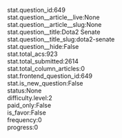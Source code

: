 stat.question_id:649  
stat.question__article__live:None  
stat.question__article__slug:None  
stat.question__title:Dota2 Senate  
stat.question__title_slug:dota2-senate  
stat.question__hide:False  
stat.total_acs:923  
stat.total_submitted:2614  
stat.total_column_articles:0  
stat.frontend_question_id:649  
stat.is_new_question:False  
status:None  
difficulty.level:2  
paid_only:False  
is_favor:False  
frequency:0  
progress:0  

